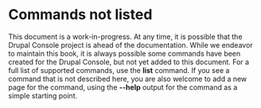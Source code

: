 # Commands not listed
This document is a work-in-progress. At any time, it is possible that the Drupal Console project is ahead of the documentation. While we endeavor to maintain this book, it is always possible some commands have been created for the Drupal Console, but not yet added to this document. For a full list of supported commands, use the **list** command. If you see a command that is not described here, you are also welcome to add a new page for the command, using the **--help** output for the command as a simple starting point.